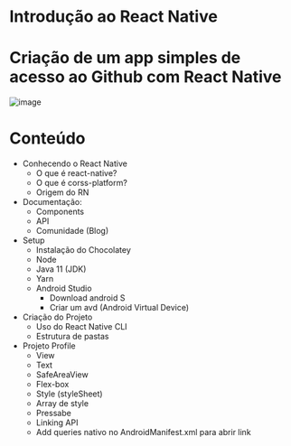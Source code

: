 # Introdução ao React Native
# Criação de um app simples de acesso ao Github com React Native

![image](https://user-images.githubusercontent.com/94640918/168597120-b3b0705d-55af-43ca-abed-76bc0652ae62.png)

# Conteúdo
- Conhecendo o React Native
  - O que é react-native?
  - O que é corss-platform?
  - Origem do RN
- Documentação:
  - Components
  - API
  - Comunidade (Blog) 
- Setup
  - Instalação do Chocolatey
  - Node
  - Java 11 (JDK)
  - Yarn
  - Android Studio
    - Download android S
    - Criar um avd (Android Virtual Device)
- Criação do Projeto
  - Uso do React Native CLI
  - Estrutura de pastas
- Projeto Profile
  - View
  - Text
  - SafeAreaView
  - Flex-box
  - Style (styleSheet)
  - Array de style
  - Pressabe
  - Linking API
  - Add queries nativo no AndroidManifest.xml para abrir link 
